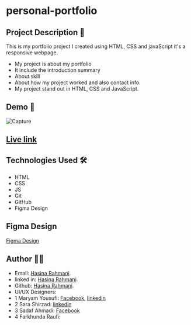 # personal-portfolio

## Project Description 📝
  This is my portfolio project I created using HTML, CSS and javaScript it's a responsive webpage.

- My project is about my portfolio
- It include the introduction summary
- About skill
- About how my project worked and also contact info.
- My project stand out in HTML, CSS and JavaScript.


## Demo 📸
![Capture](https://github.com/user-attachments/assets/e7fc40c0-6034-4737-955b-697b761d3d48)

## [Live link](https://hasinarahman.github.io/Portfolio/)

## Technologies Used 🛠️
- HTML
- CSS
- JS
- Git
- GitHub
- Figma Design

## Figma Design
[Figma Design](https://www.figma.com/design/IULNZAus8DhpOTmHgeEpDu/Portfolio?node-id=0-1&t=WxHayGDMQW3yqfIt-0)

## Author 👩‍💻

- Email: [Hasina Rahmani](hasinarahmani548@gmail.com).
- linked in: [Hasina Rahmani](https://www.linkedin.com/in/hasina-rahmani-4a21a9311/overlay/contact-info/).
- Github: [Hasina Rahmani](https://github.com/dashboard).
- UI/UX Designers: 
- 1 Maryam Yousufi: [Facebook](https://www.facebook.com/ada.aaramsh?mibextid=LQQJ4d), [linkedin](https://www.linkedin.com/in/maryam-yousufi-)
- 2 Sara Shirzad: [linkedin](https://www.linkedin.com/in/sara-shirzad-478696267?utm_source=share&utm_campaign=share_via&utm_content=profile&utm_medium=ios_app)
- 3 Sadaf Ahmadi: [Facebook](https://www.facebook.com/profile.php?id=100062037753963&mibextid=kFxxJD)
- 4 Farkhunda Raufi:

